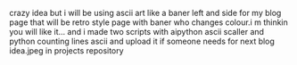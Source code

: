 crazy idea but i will be using ascii art like a baner left and side for my blog page
that will be retro style page with baner who changes colour.i m thinkin you will like it...
and i made two scripts with aipython ascii scaller and python counting lines ascii and upload it if someone needs
for next blog idea.jpeg in projects repository
